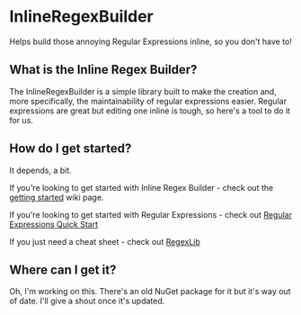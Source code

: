 # InlineRegexBuilder
Helps build those annoying Regular Expressions inline, so you don't have to!

## What is the Inline Regex Builder?
The InlineRegexBuilder is a simple library built to make the creation and, more specifically, the maintainability of regular expressions easier. Regular expressions are great but editing one inline is tough, so here's a tool to do it for us.

## How do I get started?
It depends, a bit.

If you're looking to get started with Inline Regex Builder - check out the [getting started](https://github.com/tjb042/InlineRegexBuilder/wiki/Getting-Started) wiki page.

If you're looking to get started with Regular Expressions - check out [Regular Expressions Quick Start](http://www.regular-expressions.info/quickstart.html)

If you just need a cheat sheet - check out [RegexLib](http://regexlib.com/CheatSheet.aspx)

## Where can I get it?
Oh, I'm working on this. There's an old NuGet package for it but it's way out of date. I'll give a shout once it's updated.
